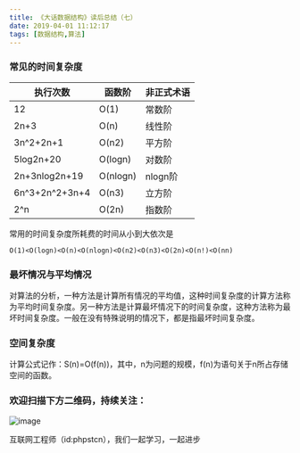 ```yaml
---
title: 《大话数据结构》读后总结（七）
date: 2019-04-01 11:12:17
tags: [数据结构,算法]
---
```

### 常见的时间复杂度

执行次数 | 函数阶 |  非正式术语  
-|-|-
12 | O(1) |常数阶|
2n+3 | O(n) | 线性阶 |
3n^2+2n+1 |O(n2) | 平方阶 |
5log2n+20 | O(logn) | 对数阶 |
2n+3nlog2n+19 | O(nlogn) |nlogn阶 |
6n^3+2n^2+3n+4 |O(n3) | 立方阶|
2^n	 | 	O(2n) | 指数阶 |

常用的时间复杂度所耗费的时间从小到大依次是
```
O(1)<O(logn)<O(n)<O(nlogn)<O(n2)<O(n3)<O(2n)<O(n!)<O(nn)
```
### 最坏情况与平均情况
对算法的分析，一种方法是计算所有情况的平均值，这种时间复杂度的计算方法称为平均时间复杂度。另一种方法是计算最坏情况下的时间复杂度，这种方法称为最坏时间复杂度。一般在没有特殊说明的情况下，都是指最坏时间复杂度。
### 空间复杂度
计算公式记作：S(n)=O(f(n))，其中，n为问题的规模，f(n)为语句关于n所占存储空间的函数。

### 欢迎扫描下方二维码，持续关注：
![image](https://user-gold-cdn.xitu.io/2019/3/21/1699eba93eba8faa?w=258&h=258&f=jpeg&s=16510)

互联网工程师（id:phpstcn），我们一起学习，一起进步
